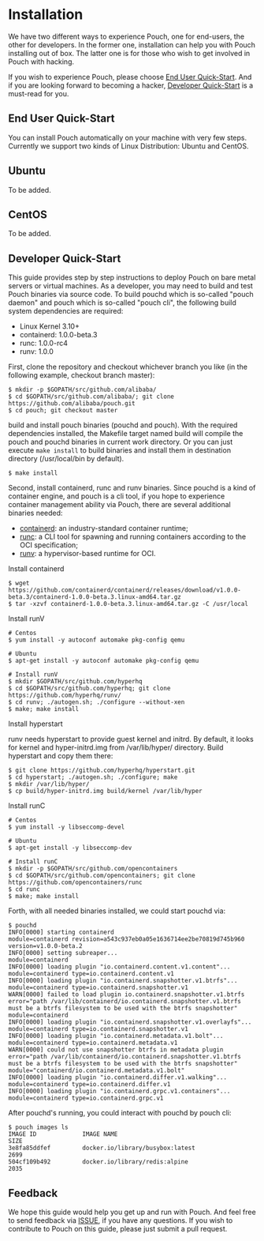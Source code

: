 # Installation

We have two different ways to experience Pouch, one for end-users, the other for developers. In the former one, installation can help you with Pouch installing out of box. The latter one is for those who wish to get involved in Pouch with hacking.

If you wish to experience Pouch, please choose [End User Quick-Start](#end-user-quick-start). And if you are looking forward to becoming a hacker, [Developer Quick-Start](#developer-quick-start) is a must-read for you.

## End User Quick-Start

You can install Pouch automatically on your machine with very few steps. Currently we support two kinds of Linux Distribution: Ubuntu and CentOS.

## Ubuntu

To be added.

## CentOS

To be added.

## Developer Quick-Start

This guide provides step by step instructions to deploy Pouch on bare metal servers or virtual machines.
As a developer, you may need to build and test Pouch binaries via source code. To build pouchd which is so-called "pouch daemon" and pouch which is so-called "pouch cli", the following build system dependencies are required:

* Linux Kernel 3.10+
* containerd: 1.0.0-beta.3
* runc: 1.0.0-rc4
* runv: 1.0.0

First, clone the repository and checkout whichever branch you like (in the following example, checkout branch master):

``` shell
$ mkdir -p $GOPATH/src/github.com/alibaba/ 
$ cd $GOPATH/src/github.com/alibaba/; git clone https://github.com/alibaba/pouch.git
$ cd pouch; git checkout master
```
build and install pouch binaries (pouchd and pouch). With the required dependencies installed, the Makefile target named build will compile the pouch and pouchd binaries in current work directory. Or you can just execute `make install` to build binaries and install them in destination directory (/usr/local/bin by default).

``` shell
$ make install
```

Second, install containerd, runc and runv binaries. Since pouchd is a kind of container engine, and pouch is a cli tool, if you hope to experience container management ability via Pouch, there are several additional binaries needed:

* [containerd](https://github.com/containerd/containerd): an industry-standard container runtime;
* [runc](https://github.com/opencontainers/runc): a CLI tool for spawning and running containers according to the OCI specification;
* [runv](https://github.com/hyperhq/runv): a hypervisor-based runtime for OCI.

Install containerd

``` shell
$ wget https://github.com/containerd/containerd/releases/download/v1.0.0-beta.3/containerd-1.0.0-beta.3.linux-amd64.tar.gz
$ tar -xzvf containerd-1.0.0-beta.3.linux-amd64.tar.gz -C /usr/local
```

Install runV

``` shell
# Centos
$ yum install -y autoconf automake pkg-config qemu

# Ubuntu
$ apt-get install -y autoconf automake pkg-config qemu

# Install runV
$ mkdir $GOPATH/src/github.com/hyperhq
$ cd $GOPATH/src/github.com/hyperhq; git clone https://github.com/hyperhq/runv/
$ cd runv; ./autogen.sh; ./configure --without-xen
$ make; make install
```

Install hyperstart

runv needs hyperstart to provide guest kernel and initrd. By default, it looks for kernel and hyper-initrd.img from /var/lib/hyper/ directory. Build hyperstart and copy them there:

```
$ git clone https://github.com/hyperhq/hyperstart.git
$ cd hyperstart; ./autogen.sh; ./configure; make
$ mkdir /var/lib/hyper/
$ cp build/hyper-initrd.img build/kernel /var/lib/hyper
```
Install runC

``` shell
# Centos
$ yum install -y libseccomp-devel

# Ubuntu
$ apt-get install -y libseccomp-dev

# Install runC
$ mkdir -p $GOPATH/src/github.com/opencontainers
$ cd $GOPATH/src/github.com/opencontainers; git clone https://github.com/opencontainers/runc
$ cd runc
$ make; make install
```

Forth, with all needed binaries installed, we could start pouchd via:

``` shell
$ pouchd
INFO[0000] starting containerd                           module=containerd revision=a543c937eb0a05e1636714ee2be70819d745b960 version=v1.0.0-beta.2
INFO[0000] setting subreaper...                          module=containerd
INFO[0000] loading plugin "io.containerd.content.v1.content"...  module=containerd type=io.containerd.content.v1
INFO[0000] loading plugin "io.containerd.snapshotter.v1.btrfs"...  module=containerd type=io.containerd.snapshotter.v1
WARN[0000] failed to load plugin io.containerd.snapshotter.v1.btrfs  error="path /var/lib/containerd/io.containerd.snapshotter.v1.btrfs must be a btrfs filesystem to be used with the btrfs snapshotter" module=containerd
INFO[0000] loading plugin "io.containerd.snapshotter.v1.overlayfs"...  module=containerd type=io.containerd.snapshotter.v1
INFO[0000] loading plugin "io.containerd.metadata.v1.bolt"...  module=containerd type=io.containerd.metadata.v1
WARN[0000] could not use snapshotter btrfs in metadata plugin  error="path /var/lib/containerd/io.containerd.snapshotter.v1.btrfs must be a btrfs filesystem to be used with the btrfs snapshotter" module="containerd/io.containerd.metadata.v1.bolt"
INFO[0000] loading plugin "io.containerd.differ.v1.walking"...  module=containerd type=io.containerd.differ.v1
INFO[0000] loading plugin "io.containerd.grpc.v1.containers"...  module=containerd type=io.containerd.grpc.v1
```

After pouchd's running, you could interact with pouchd by pouch cli:

```
$ pouch images ls
IMAGE ID             IMAGE NAME                                               SIZE
3e8fa85ddfef         docker.io/library/busybox:latest                         2699
504cf109b492         docker.io/library/redis:alpine                           2035
```

## Feedback

We hope this guide would help you get up and run with Pouch. And feel free to send feedback via [ISSUE](https://github.com/alibaba/pouch/issues/new), if you have any questions. If you wish to contribute to Pouch on this guide, please just submit a pull request.
